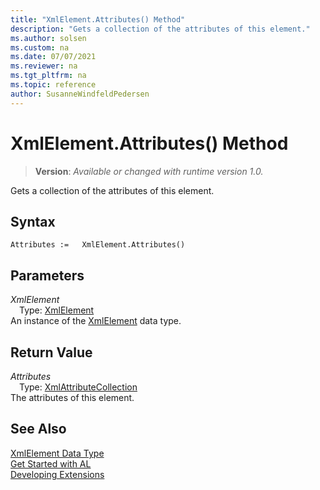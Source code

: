 ```yaml
---
title: "XmlElement.Attributes() Method"
description: "Gets a collection of the attributes of this element."
ms.author: solsen
ms.custom: na
ms.date: 07/07/2021
ms.reviewer: na
ms.tgt_pltfrm: na
ms.topic: reference
author: SusanneWindfeldPedersen
---
```

[//]: # (START>DO_NOT_EDIT)
[//]: # (IMPORTANT:Do not edit any of the content between here and the END>DO_NOT_EDIT.)
[//]: # (Any modifications should be made in the .xml files in the ModernDev repo.)
# XmlElement.Attributes() Method
> **Version**: _Available or changed with runtime version 1.0._

Gets a collection of the attributes of this element.


## Syntax
```AL
Attributes :=   XmlElement.Attributes()
```

## Parameters
*XmlElement*  
&emsp;Type: [XmlElement](xmlelement-data-type.md)  
An instance of the [XmlElement](xmlelement-data-type.md) data type.  

## Return Value
*Attributes*  
&emsp;Type: [XmlAttributeCollection](../xmlattributecollection/xmlattributecollection-data-type.md)  
The attributes of this element.


[//]: # (IMPORTANT: END>DO_NOT_EDIT)
## See Also
[XmlElement Data Type](xmlelement-data-type.md)  
[Get Started with AL](../../devenv-get-started.md)  
[Developing Extensions](../../devenv-dev-overview.md)